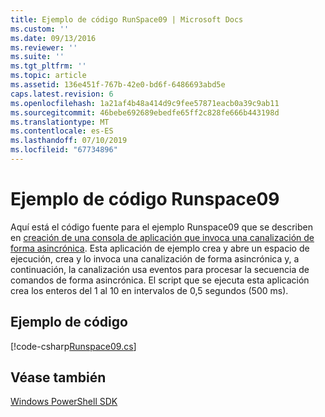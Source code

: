 ```yaml
---
title: Ejemplo de código RunSpace09 | Microsoft Docs
ms.custom: ''
ms.date: 09/13/2016
ms.reviewer: ''
ms.suite: ''
ms.tgt_pltfrm: ''
ms.topic: article
ms.assetid: 136e451f-767b-42e0-bd6f-6486693abd5e
caps.latest.revision: 6
ms.openlocfilehash: 1a21af4b48a414d9c9fee57871eacb0a39c9ab11
ms.sourcegitcommit: 46bebe692689ebedfe65ff2c828fe666b443198d
ms.translationtype: MT
ms.contentlocale: es-ES
ms.lasthandoff: 07/10/2019
ms.locfileid: "67734896"
---
```

# <a name="runspace09-code-sample"></a>Ejemplo de código Runspace09

Aquí está el código fuente para el ejemplo Runspace09 que se describen en [creación de una consola de aplicación que invoca una canalización de forma asincrónica](https://msdn.microsoft.com/en-us/198c1c94-2a06-457e-93ce-c0d910618e47). Esta aplicación de ejemplo crea y abre un espacio de ejecución, crea y lo invoca una canalización de forma asincrónica y, a continuación, la canalización usa eventos para procesar la secuencia de comandos de forma asincrónica. El script que se ejecuta esta aplicación crea los enteros del 1 al 10 en intervalos de 0,5 segundos (500 ms).

## <a name="code-sample"></a>Ejemplo de código

[!code-csharp[Runspace09.cs](../../powershell-sdk-samples/SDK-2.0/csharp/Runspace09/Runspace09.cs#L11-L113 "Runspace09.cs")]

## <a name="see-also"></a>Véase también

[Windows PowerShell SDK](../windows-powershell-reference.md)